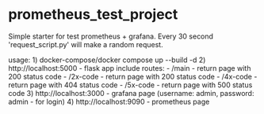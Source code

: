 # prometheus_test_project
Simple starter for test prometheus + grafana. Every 30 second 'request_script.py' will make a random request.

usage:
    1) docker-compose/docker compose up --build -d
    2) http://localhost:5000 - flask app include routes:
        - /main - return page with 200 status code
        - /2x-code - return page with 200 status code
        - /4x-code - return page with 404 status code
        - /5x-code - return page with 500 status code
    3) http://localhost:3000 - grafana page (username: admin, password: admin - for login)
    4) http://localhost:9090 - prometheus page